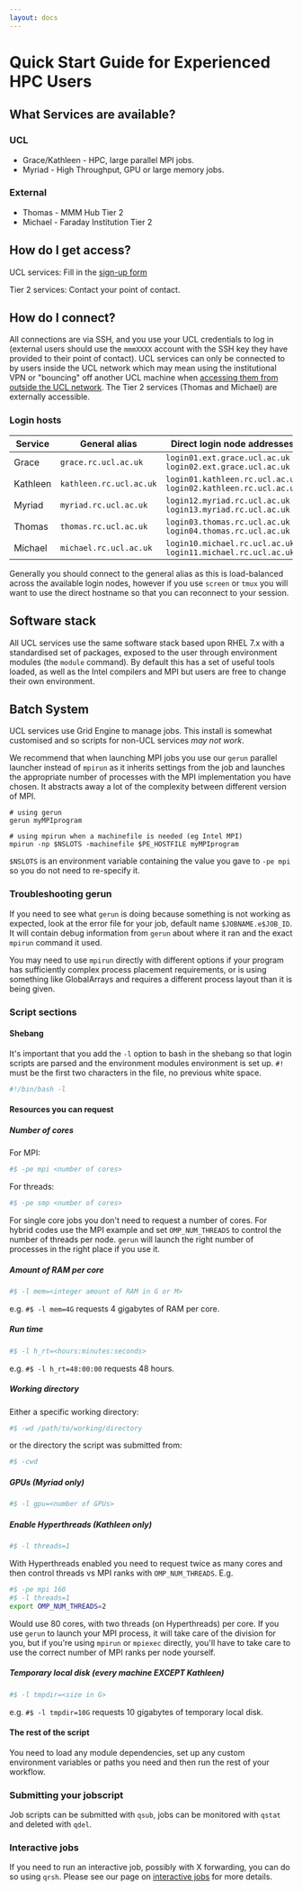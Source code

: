 ```yaml
---
layout: docs
---
```


# Quick Start Guide for Experienced HPC Users

## What Services are available?

### UCL
 * Grace/Kathleen - HPC, large parallel MPI jobs.
 * Myriad - High Throughput, GPU or large memory jobs.

### External
 * Thomas - MMM Hub Tier 2
 * Michael - Faraday Institution Tier 2


## How do I get access?

UCL services: Fill in the [sign-up form](Account_Services.md)

Tier 2 services: Contact your point of contact.

## How do I connect?

All connections are via SSH, and you use your UCL credentials to log in (external users should use the `mmmXXXX` account with the SSH key they have provided to their point of contact). UCL services can only be connected to by users inside the UCL network which may mean using the institutional VPN or "bouncing" off another UCL machine when [accessing them from outside the UCL network](howto.md#Logging-in-from-outside-the-UCL-firewall).  The Tier 2 services (Thomas and Michael) are externally accessible.

### Login hosts

|Service | General alias          | Direct login node addresses                                   |
|--------|------------------------|---------------------------------------------------------------|
|Grace   | `grace.rc.ucl.ac.uk`   | `login01.ext.grace.ucl.ac.uk` `login02.ext.grace.ucl.ac.uk`     |
|Kathleen| `kathleen.rc.ucl.ac.uk`| `login01.kathleen.rc.ucl.ac.uk` `login02.kathleen.rc.ucl.ac.uk` |
|Myriad  | `myriad.rc.ucl.ac.uk`  | `login12.myriad.rc.ucl.ac.uk` `login13.myriad.rc.ucl.ac.uk`     |
|Thomas  | `thomas.rc.ucl.ac.uk`  | `login03.thomas.rc.ucl.ac.uk` `login04.thomas.rc.ucl.ac.uk`     |
|Michael | `michael.rc.ucl.ac.uk` | `login10.michael.rc.ucl.ac.uk` `login11.michael.rc.ucl.ac.uk `  |

Generally you should connect to the general alias as this is load-balanced across the available login nodes, however if you use `screen` or `tmux` you will want to use the direct hostname so that you can reconnect to your session.

## Software stack

All UCL services use the same software stack based upon RHEL 7.x with a standardised set of packages, exposed to the user through environment modules (the `module` command).  By default this has a set of useful tools loaded, as well as the Intel compilers and MPI but users are free to change their own environment.

## Batch System

UCL services use Grid Engine to manage jobs.  This install is somewhat customised and so scripts for non-UCL services *may not work*.

We recommend that when launching MPI jobs you use our `gerun` parallel launcher instead of `mpirun` as it inherits settings from the job and launches the appropriate number of processes with the MPI implementation you have chosen. It abstracts away a lot of the complexity between different version of MPI.

```
# using gerun
gerun myMPIprogram

# using mpirun when a machinefile is needed (eg Intel MPI)
mpirun -np $NSLOTS -machinefile $PE_HOSTFILE myMPIprogram
```

`$NSLOTS` is an environment variable containing the value you gave to `-pe mpi` so you do not need to re-specify it.

### Troubleshooting gerun

If you need to see what `gerun` is doing because something is not working as expected, look at the error file for your job, default name `$JOBNAME.e$JOB_ID`. It will contain debug information from `gerun` about where it ran and the exact `mpirun` command it used. 

You may need to use `mpirun` directly with different options if your program has sufficiently complex process placement requirements, or is using something like GlobalArrays and requires a different process layout than it is being given.

### Script sections

#### Shebang

It's important that you add the `-l` option to bash in the shebang so that login scripts are parsed and the environment modules environment is set up. `#!` must be the first two characters in the file, no previous white space.

```bash
#!/bin/bash -l
```

#### Resources you can request

##### Number of cores

For MPI:
```bash
#$ -pe mpi <number of cores>
```

For threads:
```bash
#$ -pe smp <number of cores>
```

For single core jobs you don't need to request a number of cores.  For hybrid codes use the MPI example and set `OMP_NUM_THREADS` to control the number of threads per node.  `gerun` will launch the right number of processes in the right place if you use it.

##### Amount of RAM per core
```bash
#$ -l mem=<integer amount of RAM in G or M>
```

e.g. `#$ -l mem=4G` requests 4 gigabytes of RAM per core.

##### Run time
```bash
#$ -l h_rt=<hours:minutes:seconds>
```

e.g. `#$ -l h_rt=48:00:00` requests 48 hours.

##### Working directory

Either a specific working directory:

```bash
#$ -wd /path/to/working/directory
```

or the directory the script was submitted from:

```bash
#$ -cwd
```

##### GPUs (Myriad only)

```bash 
#$ -l gpu=<number of GPUs>
```

##### Enable Hyperthreads (Kathleen only)

```bash
#$ -l threads=1
```

With Hyperthreads enabled you need to request twice as many cores and then control threads vs MPI ranks with `OMP_NUM_THREADS`.  E.g. 

```bash
#$ -pe mpi 160
#$ -l threads=1
export OMP_NUM_THREADS=2
```

Would use 80 cores, with two threads (on Hyperthreads) per core. If you use `gerun` to launch your MPI process, it will take care of the division for you, but if you're using `mpirun` or `mpiexec` directly, you'll have to take care to use the correct number of MPI ranks per node yourself.

##### Temporary local disk (every machine EXCEPT Kathleen)

```bash
#$ -l tmpdir=<size in G>
```

e.g. `#$ -l tmpdir=10G` requests 10 gigabytes of temporary local disk.

#### The rest of the script

You need to load any module dependencies, set up any custom environment variables or paths you need and then run the rest of your workflow.

### Submitting your jobscript

Job scripts can be submitted with `qsub`, jobs can be monitored with `qstat` and deleted with `qdel`.


### Interactive jobs

If you need to run an interactive job, possibly with X forwarding, you can do so using `qrsh`.  Please see our page on [interactive jobs](Interactive_Jobs.md) for more details.
